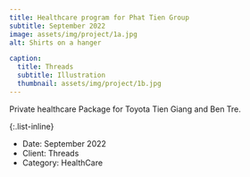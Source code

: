 ```yaml
---
title: Healthcare program for Phat Tien Group
subtitle: September 2022 
image: assets/img/project/1a.jpg
alt: Shirts on a hanger

caption:
  title: Threads
  subtitle: Illustration
  thumbnail: assets/img/project/1b.jpg
---
```


Private healthcare Package for Toyota Tien Giang and Ben Tre.

{:.list-inline}

- Date: September 2022
- Client: Threads
- Category: HealthCare
